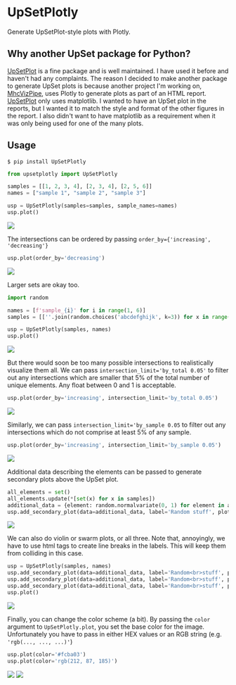 # UpSetPlotly

Generate UpSetPlot-style plots with Plotly.

## Why another UpSet package for Python?

[UpSetPlot](https://github.com/jnothman/UpSetPlot) is a fine package and is well maintained. I have used it before and 
haven't had any complaints. The reason I decided to make another package to generate 
UpSet plots is because another project I'm working on, [MhcVizPipe](https://github.com/CaronLab/MhcVizPipe), uses 
Plotly to generate plots as part of an HTML report. [UpSetPlot](https://github.com/jnothman/UpSetPlot) only uses 
matplotlib. I wanted to have an UpSet plot in the reports, but I wanted it to 
match the style and format of the other figures in the report. I also didn't want to have matplotlib as a requirement 
when it was only being used for one of the many plots.

## Usage

```shell
$ pip install UpSetPlotly
```

```python
from upsetplotly import UpSetPlotly

samples = [[1, 2, 3, 4], [2, 3, 4], [2, 5, 6]]
names = ["sample 1", "sample 2", "sample 3"]

usp = UpSetPlotly(samples=samples, sample_names=names)
usp.plot()
```

![](.README_images/basic_upsetplot.png)

The intersections can be ordered by passing `order_by={'increasing', 'decreasing'}`

```python
usp.plot(order_by='decreasing')
```
![](.README_images/decreasing_upsetplot.png)

Larger sets are okay too.

```python
import random

names = [f'sample_{i}' for i in range(1, 6)]
samples = [[''.join(random.choices('abcdefghijk', k=3)) for x in range(random.randint(1000, 3000))] for i in range(5)]

usp = UpSetPlotly(samples, names)
usp.plot()
```

![](.README_images/bigger_example.png)

But there would soon be too many possible intersections to realistically visualize them all. 
We can pass `intersection_limit='by_total 0.05'` to filter out any intersections which are smaller
that 5% of the total number of unique elements. Any float between 0 and 1 is acceptable.

```python
usp.plot(order_by='increasing', intersection_limit='by_total 0.05')
```

![](.README_images/bigger_example_by_total_filter.png)

Similarly, we can pass `intersection_limit='by_sample 0.05` to filter out any intersections which
do not comprise at least 5% of any sample.

```python
usp.plot(order_by='increasing', intersection_limit='by_sample 0.05')
```

![](.README_images/bigger_example_by_sample_filtered.png)

Additional data describing the elements can be passed to generate secondary plots above the 
UpSet plot.

```python
all_elements = set()
all_elements.update(*[set(x) for x in samples])
additional_data = {element: random.normalvariate(0, 1) for element in all_elements}
usp.add_secondary_plot(data=additional_data, label='Random stuff', plot_type='box')
```

![](.README_images/w_secondary_boxplot.png)

We can also do violin or swarm plots, or all three. Note that, annoyingly, we have to use html tags to create
line breaks in the labels. This will keep them from colliding in this case.

```python
usp = UpSetPlotly(samples, names)
usp.add_secondary_plot(data=additional_data, label='Random<br>stuff', plot_type='box')
usp.add_secondary_plot(data=additional_data, label='Random<br>stuff', plot_type='violin')
usp.add_secondary_plot(data=additional_data, label='Random<br>stuff', plot_type='swarm')
usp.plot()
```

![](.README_images/w_all_secondary_plots.png)

Finally, you can change the color scheme (a bit). By passing the `color` argument to 
`UpSetPlotly.plot`, you set the base color for the image. Unfortunately you have to pass
in either HEX values or an RGB string (e.g. `'rgb(..., ..., ...)'`)

```python
usp.plot(color='#fcba03')
usp.plot(color='rgb(212, 87, 185)')
```

![](.README_images/colored_example.png)
![](.README_images/another_colored_example.png)